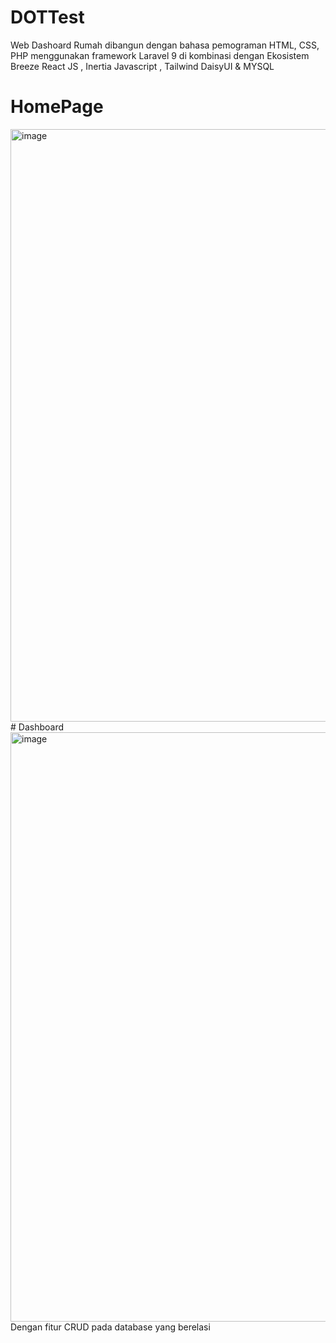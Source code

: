 # DOTTest
Web Dashoard Rumah dibangun dengan bahasa pemograman HTML, CSS, PHP menggunakan framework Laravel 9 di kombinasi dengan Ekosistem Breeze React JS , Inertia Javascript , Tailwind DaisyUI &amp; MYSQL
# HomePage
<img width="948" alt="image" src="https://user-images.githubusercontent.com/60659161/184159671-efd33cc6-96e7-4c4d-84e5-c7a255bb053e.png">
# Dashboard 
<img width="943" alt="image" src="https://user-images.githubusercontent.com/60659161/184160065-05e47dc1-dd2e-47a9-b97e-74cdfe69c1b9.png">
Dengan fitur CRUD pada database yang berelasi 
